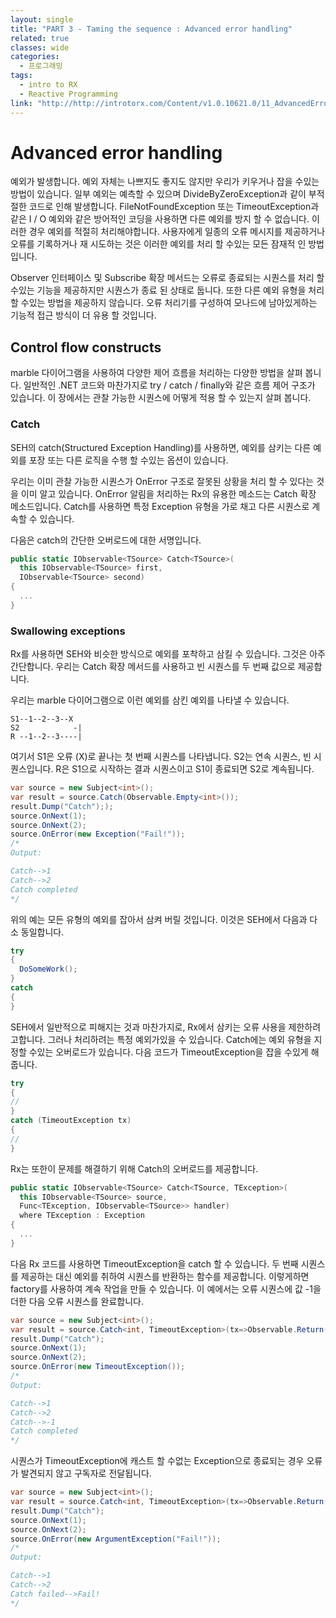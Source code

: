 ```yaml
---
layout: single
title: "PART 3 - Taming the sequence : Advanced error handling"
related: true
classes: wide
categories: 
  - 프로그래밍
tags:
  - intro to RX
  - Reactive Programming
link: "http://http://introtorx.com/Content/v1.0.10621.0/11_AdvancedErrorHandling.html"
---
```


# Advanced error handling

예외가 발생합니다. 예외 자체는 나쁘지도 좋지도 않지만 우리가 키우거나 잡을 수있는 방법이 있습니다. 일부 예외는 예측할 수 있으며 DivideByZeroException과 같이 부적절한 코드로 인해 발생합니다. FileNotFoundException 또는 TimeoutException과 같은 I / O 예외와 같은 방어적인 코딩을 사용하면 다른 예외를 방지 할 수 없습니다. 이러한 경우 예외를 적절히 처리해야합니다. 사용자에게 일종의 오류 메시지를 제공하거나 오류를 기록하거나 재 시도하는 것은 이러한 예외를 처리 할 수있는 모든 잠재적 인 방법입니다.

Observer <T> 인터페이스 및 Subscribe 확장 메서드는 오류로 종료되는 시퀀스를 처리 할 수있는 기능을 제공하지만 시퀀스가 종료 된 상태로 둡니다. 또한 다른 예외 유형을 처리 할 수있는 방법을 제공하지 않습니다. 오류 처리기를 구성하여 모나드에 남아있게하는 기능적 접근 방식이 더 유용 할 것입니다.

## Control flow constructs

marble 다이어그램을 사용하여 다양한 제어 흐름을 처리하는 다양한 방법을 살펴 봅니다. 일반적인 .NET 코드와 마찬가지로 try / catch / finally와 같은 흐름 제어 구조가 있습니다. 이 장에서는 관찰 가능한 시퀀스에 어떻게 적용 할 수 있는지 살펴 봅니다.

### Catch

SEH의 catch(Structured Exception Handling)를 사용하면, 예외를 삼키는 다른 예외를 포장 또는 다른 로직을 수행 할 수있는 옵션이 있습니다.

우리는 이미 관찰 가능한 시퀀스가 OnError 구조로 잘못된 상황을 처리 할 수 있다는 것을 이미 알고 있습니다. OnError 알림을 처리하는 Rx의 유용한 메소드는 Catch 확장 메소드입니다. Catch를 사용하면 특정 Exception 유형을 가로 채고 다른 시퀀스로 계속할 수 있습니다.

다음은 catch의 간단한 오버로드에 대한 서명입니다.

``` csharp
public static IObservable<TSource> Catch<TSource>(
  this IObservable<TSource> first, 
  IObservable<TSource> second)
{
  ...
}
```

### Swallowing exceptions

Rx를 사용하면 SEH와 비슷한 방식으로 예외를 포착하고 삼킬 수 있습니다. 그것은 아주 간단합니다. 우리는 Catch 확장 메서드를 사용하고 빈 시퀀스를 두 번째 값으로 제공합니다.

우리는 marble 다이어그램으로 이런 예외를 삼킨 예외를 나타낼 수 있습니다.

```
S1--1--2--3--X
S2            -|
R --1--2--3----|
```

여기서 S1은 오류 (X)로 끝나는 첫 번째 시퀀스를 나타냅니다. S2는 연속 시퀀스, 빈 시퀀스입니다. R은 S1으로 시작하는 결과 시퀀스이고 S1이 종료되면 S2로 계속됩니다.

``` csharp
var source = new Subject<int>();
var result = source.Catch(Observable.Empty<int>());
result.Dump("Catch"););
source.OnNext(1);
source.OnNext(2);
source.OnError(new Exception("Fail!"));
/*
Output:

Catch-->1
Catch-->2
Catch completed
*/
```

위의 예는 모든 유형의 예외를 잡아서 삼켜 버릴 것입니다. 이것은 SEH에서 다음과 다소 동일합니다.

``` csharp
try
{
  DoSomeWork();
}
catch
{
}
```

SEH에서 일반적으로 피해지는 것과 마찬가지로, Rx에서 삼키는 오류 사용을 제한하려고합니다. 그러나 처리하려는 특정 예외가있을 수 있습니다. Catch에는 예외 유형을 지정할 수있는 오버로드가 있습니다. 다음 코드가 TimeoutException을 잡을 수있게 해줍니다.

``` csharp
try
{
//
}
catch (TimeoutException tx)
{
//
}
```

Rx는 또한이 문제를 해결하기 위해 Catch의 오버로드를 제공합니다.

``` csharp
public static IObservable<TSource> Catch<TSource, TException>(
  this IObservable<TSource> source, 
  Func<TException, IObservable<TSource>> handler) 
  where TException : Exception
{
  ...
}
```

다음 Rx 코드를 사용하면 TimeoutException을 catch 할 수 있습니다. 두 번째 시퀀스를 제공하는 대신 예외를 취하여 시퀀스를 반환하는 함수를 제공합니다. 이렇게하면 factory를 사용하여 계속 작업을 만들 수 있습니다. 이 예에서는 오류 시퀀스에 값 -1을 더한 다음 오류 시퀀스를 완료합니다.

``` csharp
var source = new Subject<int>();
var result = source.Catch<int, TimeoutException>(tx=>Observable.Return(-1));
result.Dump("Catch");
source.OnNext(1);
source.OnNext(2);
source.OnError(new TimeoutException());
/*
Output:

Catch-->1
Catch-->2
Catch-->-1
Catch completed
*/
```

시퀀스가 TimeoutException에 캐스트 할 수없는 Exception으로 종료되는 경우 오류가 발견되지 않고 구독자로 전달됩니다.

``` csharp
var source = new Subject<int>();
var result = source.Catch<int, TimeoutException>(tx=>Observable.Return(-1));
result.Dump("Catch");
source.OnNext(1);
source.OnNext(2);
source.OnError(new ArgumentException("Fail!"));
/*
Output:

Catch-->1
Catch-->2
Catch failed-->Fail!
*/
```


